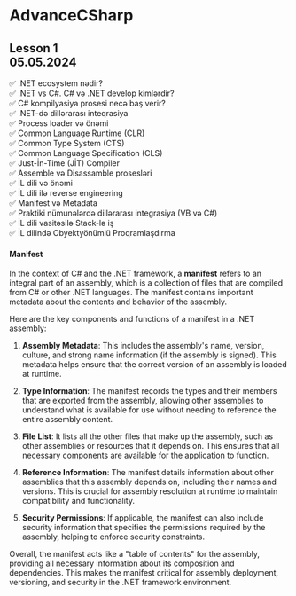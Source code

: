 # AdvanceCSharp

<h2>Lesson 1 <br> 05.05.2024 </h1>

✅ .NET ecosystem nədir?
<br>
✅ .NET vs C#. C# və .NET develop kimlərdir?
<br>
✅ C# kompilyasiya prosesi necə baş verir?
<br>
✅ .NET-də dillərarası inteqrasiya
<br>
✅ Process loader və önəmi
<br>
✅ Common Language Runtime (CLR)
<br>
✅ Common Type System (CTS)
<br>
✅ Common Language Specification (CLS)
<br>
✅ Just-İn-Time (JİT) Compiler
<br>
✅ Assemble və Disassamble prosesləri
<br>
✅ İL dili və önəmi
<br>
✅ İL dili ilə reverse engineering
<br>
✅ Manifest və Metadata
<br>
✅ Praktiki nümunələrdə dillərarası integrasiya (VB və C#)
<br>
✅ İL dili vasitəsilə Stack-lə iş
<br>
✅ İL dilində Obyektyönümlü Proqramlaşdırma
<br>

<h4> Manifest </h4>

In the context of C# and the .NET framework, a **manifest** refers to an integral part of an assembly, which is a collection of files that are compiled from C# or other .NET languages. The manifest contains important metadata about the contents and behavior of the assembly.

Here are the key components and functions of a manifest in a .NET assembly:

1. **Assembly Metadata**: This includes the assembly's name, version, culture, and strong name information (if the assembly is signed). This metadata helps ensure that the correct version of an assembly is loaded at runtime.

2. **Type Information**: The manifest records the types and their members that are exported from the assembly, allowing other assemblies to understand what is available for use without needing to reference the entire assembly content.

3. **File List**: It lists all the other files that make up the assembly, such as other assemblies or resources that it depends on. This ensures that all necessary components are available for the application to function.

4. **Reference Information**: The manifest details information about other assemblies that this assembly depends on, including their names and versions. This is crucial for assembly resolution at runtime to maintain compatibility and functionality.

5. **Security Permissions**: If applicable, the manifest can also include security information that specifies the permissions required by the assembly, helping to enforce security constraints.

Overall, the manifest acts like a "table of contents" for the assembly, providing all necessary information about its composition and dependencies. This makes the manifest critical for assembly deployment, versioning, and security in the .NET framework environment.
